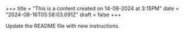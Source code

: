 +++
title = "This is a content created on 14-08-2024 at 3:15PM"
date = "2024-08-16T05:58:03.091Z"
draft = false
+++

  Update the README file with new instructions.
        